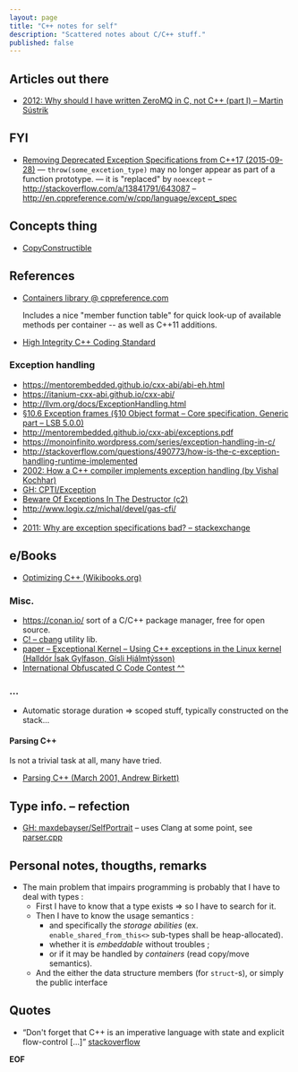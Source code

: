 ```yaml
---
layout: page
title: "C++ notes for self"
description: "Scattered notes about C/C++ stuff."
published: false
---
```


## Articles out there

* [2012: Why should I have written ZeroMQ in C, not C++ (part I) – Martin Sústrik](http://250bpm.com/blog:4)


## FYI

* [Removing Deprecated Exception Specifications from C++17 (2015-09-28)](http://www.open-std.org/jtc1/sc22/wg21/docs/papers/2015/p0003r0.html#1.0)
  — `throw(some_excetion_type)` may no longer appear as part of a function
  prototype. — it is "replaced" by `noexcept`
  – <http://stackoverflow.com/a/13841791/643087>
  – <http://en.cppreference.com/w/cpp/language/except_spec>

## Concepts thing

* [CopyConstructible](http://www.boost.org/doc/libs/1_63_0/doc/html/CopyConstructible.html)

## References

* [Containers library @ cppreference.com](http://en.cppreference.com/w/cpp/container)

  Includes a nice "member function table" for quick look-up of available methods
  per container -- as well as C++11 additions.

* [High Integrity C++ Coding Standard](http://www.codingstandard.com/)

### Exception handling

* <https://mentorembedded.github.io/cxx-abi/abi-eh.html>
* <https://itanium-cxx-abi.github.io/cxx-abi/>
* <http://llvm.org/docs/ExceptionHandling.html>
* [§10.6 Exception frames (§10 Object format – Core specification, Generic part – LSB 5.0.0)](http://refspecs.linuxfoundation.org/LSB_5.0.0/LSB-Core-generic/LSB-Core-generic/ehframechpt.html)
* <http://mentorembedded.github.io/cxx-abi/exceptions.pdf>
* <https://monoinfinito.wordpress.com/series/exception-handling-in-c/>
* <http://stackoverflow.com/questions/490773/how-is-the-c-exception-handling-runtime-implemented>
* [2002: How a C++ compiler implements exception handling (by Vishal Kochhar)](https://www.codeproject.com/Articles/2126/How-a-C-compiler-implements-exception-handling)
* [GH: CPTI/Exception](https://github.com/CPTI/Exception)
* [Beware Of Exceptions In The Destructor (c2)](http://wiki.c2.com/?BewareOfExceptionsInTheDestructor)
* <http://www.logix.cz/michal/devel/gas-cfi/>
* [](http://softwareengineering.stackexchange.com/questions/113479/are-there-any-real-world-cases-for-c-without-exceptions)
* [2011: Why are exception specifications bad? – stackexchange](http://softwareengineering.stackexchange.com/questions/114338/why-are-exception-specifications-bad?rq=1)

## e/Books

* [Optimizing C++ (Wikibooks.org)](https://en.wikibooks.org/wiki/Optimizing_C%2B%2B)

### Misc.

* <https://conan.io/> sort of a C/C++ package manager, free for open source.
* [C! – cbang](https://github.com/CauldronDevelopmentLLC/cbang) utility lib.
* [paper – Exceptional Kernel – Using C++ exceptions in the Linux kernel (Halldór Ísak Gylfason, Gísli Hjálmtýsson)](http://citeseerx.ist.psu.edu/viewdoc/download?doi=10.1.1.100.7504&rep=rep1&type=pdf)
* [International Obfuscated C Code Contest ^^](https://en.wikipedia.org/wiki/International_Obfuscated_C_Code_Contest)

### ...

* Automatic storage duration ⇒ scoped stuff, typically constructed on the stack...

#### Parsing C++

Is not a trivial task at all, many have tried.

* [Parsing C++ (March 2001, Andrew Birkett)](http://www.nobugs.org/developer/parsingcpp/)

## Type info. – refection

* [GH: maxdebayser/SelfPortrait](https://github.com/maxdebayser/SelfPortrait)
  – uses Clang at some point, see [parser.cpp](https://github.com/maxdebayser/SelfPortrait/tree/master/src/parser)

## Personal notes, thougths, remarks

* The main problem that impairs programming is probably that I have to deal with
  types :
    - First I have to know that a type exists ⇒ so I have to search for it.
    - Then I have to know the usage semantics :
        * and specifically the _storage abilities_
          (ex. `enable_shared_from_this<>` sub-types shall be heap-allocated).
        * whether it is _embeddable_ without troubles ;
        * or if it may be handled by _containers_ (read copy/move semantics).
    - And the either the data structure members (for `struct`-s), or simply the public
  interface

## Quotes

* “Don't forget that C++ is an imperative language with state
   and explicit flow-control [...]”
  [stackoverflow](http://stackoverflow.com/a/490884/643087)

__EOF__
